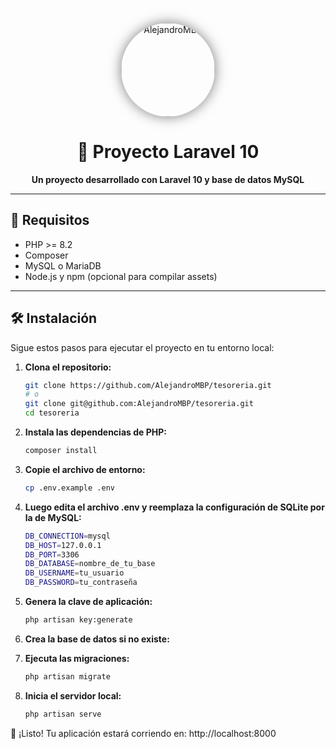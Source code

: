 <p align="center">
  <a href="https://github.com/AlejandroMBP" target="_blank">
    <img src="https://avatars.githubusercontent.com/u/155660138?s=400&u=9b6d536e9f012ef961054861ecae72c6ff13bace&v=4" width="150" alt="AlejandroMBP" style="border-radius: 50%; box-shadow: 0 0 20px rgba(0, 0, 0, 0.5);">
  </a>
</p>

<h1 align="center">🚀 Proyecto Laravel 10</h1>

<p align="center">
  <strong>Un proyecto desarrollado con Laravel 10 y base de datos MySQL</strong>
</p>

---

## 🌟 Requisitos

- PHP >= 8.2  
- Composer  
- MySQL o MariaDB  
- Node.js y npm (opcional para compilar assets)

---

## 🛠️ Instalación

Sigue estos pasos para ejecutar el proyecto en tu entorno local:

1. **Clona el repositorio:**
   ```bash
   git clone https://github.com/AlejandroMBP/tesoreria.git
   # o
   git clone git@github.com:AlejandroMBP/tesoreria.git
   cd tesoreria

2. **Instala las dependencias de PHP:**
   ```bash
   composer install
   
3. **Copie el archivo de entorno:**
   ```bash
   cp .env.example .env
   
4. **Luego edita el archivo .env y reemplaza la configuración de SQLite por la de MySQL:**
   ```bash
   DB_CONNECTION=mysql
   DB_HOST=127.0.0.1
   DB_PORT=3306
   DB_DATABASE=nombre_de_tu_base
   DB_USERNAME=tu_usuario
   DB_PASSWORD=tu_contraseña
5. **Genera la clave de aplicación:**
   ```bash
   php artisan key:generate

6. **Crea la base de datos si no existe:**

7. **Ejecuta las migraciones:**
   ```bash
   php artisan migrate
8. **Inicia el servidor local:**
   ```bash
   php artisan serve
🎉 ¡Listo!
Tu aplicación estará corriendo en:
http://localhost:8000
